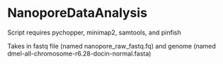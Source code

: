 # NanoporeDataAnalysis


Script requires pychopper, minimap2, samtools, and pinfish  
  
Takes in fastq file (named nanopore_raw_fastq.fq) and genome (named dmel-all-chromosome-r6.28-docin-normal.fasta)
